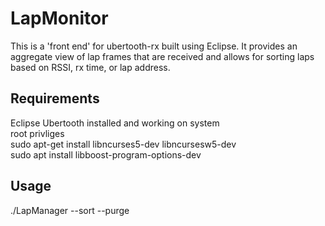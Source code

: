 # LapMonitor

This is a 'front end' for ubertooth-rx built using Eclipse. It provides an aggregate view of lap frames that are received and allows for sorting laps based on RSSI, rx time, or lap address.

## Requirements
Eclipse
Ubertooth installed and working on system<br />  root privliges<br />  sudo apt-get install libncurses5-dev libncursesw5-dev<br />  sudo apt install libboost-program-options-dev<br />

## Usage
./LapManager --sort <rssi> <lap> <rxts> --purge <minutes>
